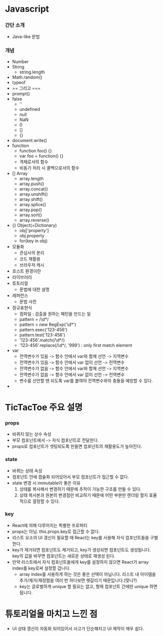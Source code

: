 # Javascript

### 간단 소개
- Java-like 문법

### 개념
- Number
- String
	- string.length
- Math.random()
- typeof
- == 그리고 ===
- prompt()
- false
	- ''
	- undefined
	- null
	- NaN
	- 0
	- []
	- {}
- document.write()
- function
	- function foo() {}
	- var foo = function() {}
	- 객체로서의 함수
	- 비동기 처리 시 콜백으로서의 함수
- [] Array
	- array.length
	- array.push()
	- array.concat()
	- array.unshift()
	- array.shift()
	- array.splice()
	- array.pop()
	- array.sort()
	- array.reverse()
- {} Object(=Dictionary)
	- obj['property']
	- obj.property
	- for(key in obj)
- 모듈화
	- 관심사의 분리
	- 코드 재활용
	- 브라우저 캐시
- 호스트 환경이란
- 라이브러리
- 튜토리얼
	- 문법에 대한 설명
- 레퍼런스
	- 문법 사전
- 정규표현식
	- 컴파일 : 검출을 원하는 패턴을 만드는 일
	- pattern = /\d*/
	- pattern = new RegExp('\d*')
	- pattern.exec('123-456')
	- pattern.test('123-456')
	- '123-456'.match(/\d*/)
	- '123-456'.replace(/\d*/, '999') : only first match element
- var
	- 전역변수가 있음 -> 함수 안에서 var와 함께 선언 -> 지역변수
	- 전역변수가 있음 -> 함수 안에서 var 없이 선언 -> 전역변수
	- 전역변수가 없음 -> 함수 안에서 var와 함께 선언 -> 지역변수
	- 전역변수가 없음 -> 함수 안에서 var 없이 선언 -> 전역변수
	- 변수를 선언할 땐 되도록 var를 붙여야 전역변수와의 충돌을 예방할 수 있다.
- 



# TicTacToe 주요 설명

### props
- 바뀌지 않는 상수 속성
- 부모 컴포넌트에서 -> 자식 컴포넌트로 전달한다.
- props로 컴포넌트가 셋팅되도록 만들면 컴포넌트의 재활용도가 높아진다.

### state
- 바뀌는 상태 속성
- 컴포넌트 안에 캡슐화 되어있어서 부모 컴포넌트가 접근할 수 없다.
- state 변경 시 immutable이 좋은 이유
  1. 상태를 복사해서 변경하기 때문에 추적이 가능한 구조를 만들 수 있다.
  2. 상태 복사본과 원본의 변경점만 비교하기 때문에 어떤 부분만 렌더링 할지 효율적으로 결정할 수 있다.
  
### key
- React에 의해 다루어지는 특별한 프로퍼티
- props는 아님. this.props.key로 접근할 수 없다.
- 리스트 요소의 UI 갱신이 필요할 때 React는 key를 사용해 자식 컴포넌트들을 구별한다.
- key가 제거되면 컴포넌트도 제거되고, key가 생성되면 컴포넌트도 생성됩니다. key의 값을 바꾸면 컴포넌트는 새로운 상태로 재생성 된다.
- 만약 리스트에서 자식 컴포넌트들에게 key를 설정하지 않으면 React가 array index를 key로써 설정할 겁니다. 
	- array index를 사용하게 하는 것은 좋은 선택이 아닙니다. 리스트 내 아이템을 추가/제거/재정렬을 여러 번 하다보면 헷갈리기 때문입니다.(맞나?)
	- key는 글로벌하게 unique 할 필요는 없고, 형제 컴포넌트 간에만 unique 하면 됩니다.


# 튜토리얼을 마치고 느낀 점
- UI 상태 갱신이 자동화 되어있어서 사고가 단순해지고 UI 제작이 매우 쉽다.
